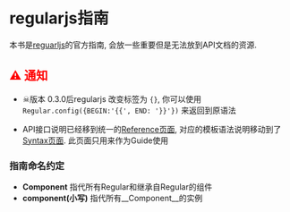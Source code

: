 # regularjs指南

本书是[reguarljs](https://github.com/regularjs/regular)的官方指南, 会放一些重要但是无法放到API文档的资源.

## <b style='color:red;'>&#x26A0; 通知</b>

- &#x2620;版本 0.3.0后regularjs 改变标签为 `{}`</b>, 你可以使用`Regular.config({BEGIN:'{{', END: '}}'})` 来返回到原语法

- API接口说明已经移到统一的[Reference页面](http://regularjs.github.io/reference/?api-zh), 对应的模板语法说明移动到了[Syntax页面](http://regularjs.github.io/reference/?syntax-zh). 此页面只用来作为Guide使用



### 指南命名约定

* __Component__  指代所有Regular和继承自Regular的组件
* __component(小写)__  指代所有__Component__的实例








